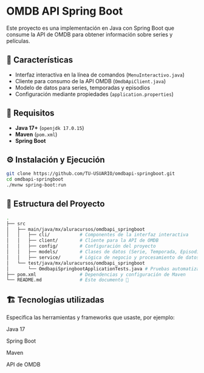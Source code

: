 # OMDB API Spring Boot

Este proyecto es una implementación en Java con Spring Boot que consume la API de OMDB para obtener información sobre series y películas.

## 📜 Características

- Interfaz interactiva en la línea de comandos (`MenuInteractivo.java`)
- Cliente para consumo de la API OMDB (`OmdbApiClient.java`)
- Modelo de datos para series, temporadas y episodios
- Configuración mediante propiedades (`application.properties`)

## 🚀 Requisitos

- **Java 17+** (`openjdk 17.0.15`)
- **Maven** (`pom.xml`)
- **Spring Boot**

## ⚙️ Instalación y Ejecución

```bash
git clone https://github.com/TU-USUARIO/omdbapi-springboot.git
cd omdbapi-springboot
./mvnw spring-boot:run
```

## 📂 Estructura del Proyecto

```sh
.
├── src
│   ├── main/java/mx/aluracursos/omdbapi_springboot
│   │   ├── cli/           # Componentes de la interfaz interactiva
│   │   ├── client/        # Cliente para la API de OMDB
│   │   ├── config/        # Configuración del proyecto
│   │   ├── models/        # Clases de datos (Serie, Temporada, Episodio)
│   │   ├── service/       # Lógica de negocio y procesamiento de datos
│   └── test/java/mx/aluracursos/omdbapi_springboot
│       └── OmdbapiSpringbootApplicationTests.java # Pruebas automatizadas
├── pom.xml                # Dependencias y configuración de Maven
└── README.md              # Este documento 📖

```

## 🏗️ Tecnologías utilizadas
Especifica las herramientas y frameworks que usaste, por ejemplo:

Java 17

Spring Boot

Maven

API de OMDB